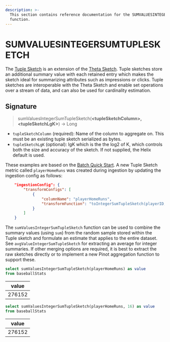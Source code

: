 ```yaml
---
description: >-
  This section contains reference documentation for the SUMVALUESINTEGERSUMTUPLESKETCH
  function.
---
```


# SUMVALUESINTEGERSUMTUPLESKETCH

The [Tuple Sketch](https://datasketches.apache.org/docs/Tuple/TupleOverview.html) is an extension of the [Theta Sketch](https://datasketches.apache.org/docs/Theta/ThetaSketchFramework.html).  Tuple sketches store an additional summary value with each retained entry which makes the sketch ideal for summarizing attributes such as impressions or clicks.  Tuple sketches are interoperable with the Theta Sketch and enable set operations over a stream of data, and can also be used for cardinality estimation.

## Signature

> sumValuesIntegerSumTupleSketch(**\<tupleSketchColumn>, \<tupleSketchLgK>**) -> Long

* `tupleSketchColumn` (required): Name of the column to aggregate on.  This must be an existing tuple sketch serialized as bytes.
* `tupleSketchLgK` (optional): lgK which is the the log2 of K, which controls both the size and accuracy of the sketch.  If not supplied, the Helix default is used.

These examples are based on the [Batch Quick Start](../../basics/getting-started/quick-start.md#batch).  A new Tuple Sketch metric called `playerHomeRuns` was created during ingestion by updating the ingestion config as follows:

```json
	"ingestionConfig": {
		"transformConfigs": [
			{
				"columnName": "playerHomeRuns",
				"transformFunction": "toIntegerSumTupleSketch(playerID, homeRuns)"
			}
		]
	}
```

The `sumValuesIntegerSumTupleSketch` function can be used to combine the summary values (using `sum`) from the random sample stored within the Tuple sketch and formulate an estimate that applies to the entire dataset.  See `avgValueIntegerSumTupleSketch` for extracting an average for integer summaries.  If other merging options are required, it is best to extract the raw sketches directly or to implement a new Pinot aggregation function to support these.

```sql
select sumValuesIntegerSumTupleSketch(playerHomeRuns) as value
from baseballStats 
```

| value  |
| ------ |
| 276152 |

```sql
select sumValuesIntegerSumTupleSketch(playerHomeRuns, 16) as value
from baseballStats 
```

| value  |
| ------ |
| 276152 |

